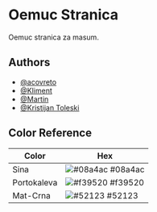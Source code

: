 
# Oemuc Stranica

Oemuc stranica za masum.

## Authors

- [@acovreto](https://www.github.com/acovreto)
- [@Kliment](https://www.github.com/Abystrict)
- [@Martin](https://www.github.com/CreeperMain)
- [@Kristijan Toleski](https://www.github.com/KristijanToleski)

## Color Reference

| Color             | Hex                                                                |
| ----------------- | ------------------------------------------------------------------ |
| Sina              | ![#08a4ac](https://via.placeholder.com/10/08a4ac?text=+) #08a4ac   |
| Portokaleva       | ![#f39520](https://via.placeholder.com/10/f39520?text=+) #f39520   |
| Mat-Crna          | ![#52123](https://via.placeholder.com/10/52123?text=+) #52123      |
